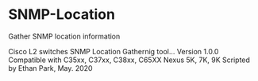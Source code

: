 # SNMP-Location
Gather SNMP location information

Cisco L2 switches SNMP Location Gathernig tool...
Version 1.0.0                                    
Compatible with C35xx, C37xx, C38xx, C65XX
Nexus 5K, 7K, 9K
Scripted by Ethan Park, May. 2020
